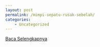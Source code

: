 ```yaml
---
layout: post
permalink: /mimpi-sepatu-rusak-sebelah/
categories:
    - Uncategorized
---
```


[Baca Selengkapnya](/09)